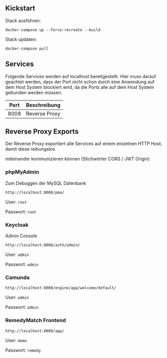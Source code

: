 ## Kickstart

Stack ausführen:

`docker-compose up --force-recreate --build`

Stack updaten:

`docker-compose pull`

## Services

Folgende Services werden auf localhost bereitgestellt. Hier muss darauf geachtet werden, dass der Port nicht schon
durch eine Anwendung auf dem Host System blockiert wird, da die Ports alle auf dem Host System gebunden werden müssen.

| Port | Beschreibung       |
|------|--------------------|
| 8008 | Reverse Proxy      |

## Reverse Proxy Exports

Der Reverse Proxy exportiert alle Services auf einem einzelnen HTTP Host, damit diese reibungslos

miteinander kommunizieren können (Stichwörter CORS / JWT Origin)

### phpMyAdmin

Zum Debuggen der MySQL Datenbank

`http://localhost:8008/pma/`

User: `root`

Passwort: `root`

### Keycloak

Admin Console

`http://localhost:8008/auth/admin/`

User: `admin`

Passwort: `admin`

### Camunda

`http://localhost:8008/engine/app/welcome/default/`

User: `admin`

Passwort: `admin`


### RemedyMatch Frontend

`http://localhost:8008/app/`

User: `demo`

Passwort: `remedy`

